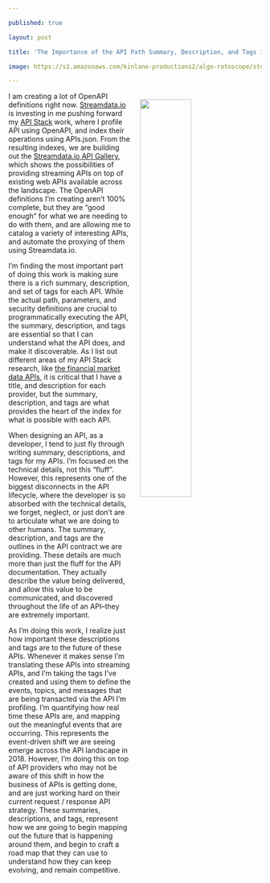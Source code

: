 ---
published: true
layout: post
title: 'The Importance of the API Path Summary, Description, and Tags in an OpenAPI'
image: https://s3.amazonaws.com/kinlane-productions2/algo-rotoscope/stories-new/15_190_800_500_0_max_0_1_-5.jpg
---

<p><img src="https://s3.amazonaws.com/kinlane-productions2/algo-rotoscope/stories-new/15_190_800_500_0_max_0_1_-5.jpg" align="right" width="45%" style="padding: 15px;" />
<p>I am creating a lot of OpenAPI definitions right now. <a href="http://apis.how/streamdata.io">Streamdata.io</a> is investing in me pushing forward my <a href="http://theapistack.com">API Stack</a> work, where I profile API using OpenAPI, and index their operations using APIs.json. From the resulting indexes, we are building out the <a href="https://streamdata.io/developers/api-gallery/">Streamdata.io API Gallery</a>, which shows the possibilities of providing streaming APIs on top of existing web APIs available across the landscape. The OpenAPI definitions I’m creating aren’t 100% complete, but they are “good enough” for what we are needing to do with them, and are allowing me to catalog a variety of interesting APIs, and automate the proxying of them using Streamdata.io.

<p>I’m finding the most important part of doing this work is making sure there is a rich summary, description, and set of tags for each API. While the actual path, parameters, and security definitions are crucial to programmatically executing the API, the summary, description, and tags are essential so that I can understand what the API does, and make it discoverable. As I list out different areas of my API Stack research, like <a href="http://market.data.apievangelist.com/">the financial market data APIs</a>, it is critical that I have a title, and description for each provider, but the summary, description, and tags are what provides the heart of the index for what is possible with each API.

<p>When designing an API, as a developer, I tend to just fly through writing summary, descriptions, and tags for my APIs. I’m focused on the technical details, not this “fluff”. However, this represents one of the biggest disconnects in the API lifecycle, where the developer is so absorbed with the technical details, we forget, neglect, or just don’t are to articulate what we are doing to other humans. The summary, description, and tags are the outlines in the API contract we are providing. These details are much more than just the fluff for the API documentation. They actually describe the value being delivered, and allow this value to be communicated, and discovered throughout the life of an API–they are extremely important.

<p>As I’m doing this work, I realize just how important these descriptions and tags are to the future of these APIs. Whenever it makes sense I’m translating these APIs into streaming APIs, and I’m taking the tags I’ve created and using them to define the events, topics, and messages that are being transacted via the API I’m profiling. I’m quantifying how real time these APIs are, and mapping out the meaningful events that are occurring. This represents the event-driven shift we are seeing emerge across the API landscape in 2018. However, I’m doing this on top of API providers who may not be aware of this shift in how the business of APIs is getting done, and are just working hard on their current request / response API strategy. These summaries, descriptions, and tags, represent how we are going to begin mapping out the future that is happening around them, and begin to craft a road map that they can use to understand how they can keep evolving, and remain competitive.



